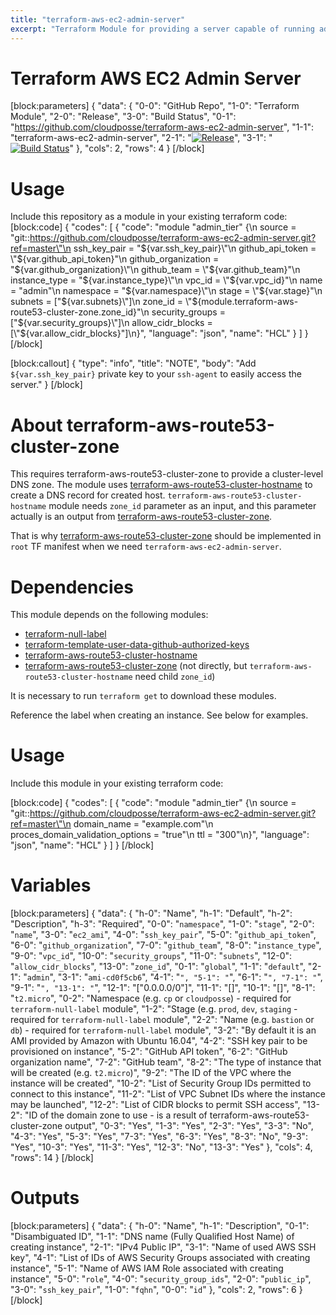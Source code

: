 ```yaml
---
title: "terraform-aws-ec2-admin-server"
excerpt: "Terraform Module for providing a server capable of running admin tasks. Use `terraform-aws-ec2-admin-server` to create and manage an admin instance."
---
```

# Terraform AWS EC2 Admin Server
[block:parameters]
{
  "data": {
    "0-0": "GitHub Repo",
    "1-0": "Terraform Module",
    "2-0": "Release",
    "3-0": "Build Status",
    "0-1": "https://github.com/cloudposse/terraform-aws-ec2-admin-server",
    "1-1": "terraform-aws-ec2-admin-server",
    "2-1": "[![Release](https://img.shields.io/github/release/cloudposse/terraform-aws-ec2-admin-server.svg)](https://github.com/cloudposse/terraform-aws-ec2-admin-server/releases)",
    "3-1": "[![Build Status](https://travis-ci.org/cloudposse/terraform-aws-ec2-admin-server.svg?branch=master)](https://travis-ci.org/cloudposse/terraform-aws-ec2-admin-server)"
  },
  "cols": 2,
  "rows": 4
}
[/block]

# Usage

Include this repository as a module in your existing terraform code:
[block:code]
{
  "codes": [
    {
      "code": "module \"admin_tier\" {\n  source                      = \"git::https://github.com/cloudposse/terraform-aws-ec2-admin-server.git?ref=master\"\n  ssh_key_pair                = \"${var.ssh_key_pair}\"\n  github_api_token            = \"${var.github_api_token}\"\n  github_organization         = \"${var.github_organization}\"\n  github_team                 = \"${var.github_team}\"\n  instance_type               = \"${var.instance_type}\"\n  vpc_id                      = \"${var.vpc_id}\"\n  name                        = \"admin\"\n  namespace                   = \"${var.namespace}\"\n  stage                       = \"${var.stage}\"\n  subnets                     = [\"${var.subnets}\"]\n  zone_id                     = \"${module.terraform-aws-route53-cluster-zone.zone_id}\"\n  security_groups             = [\"${var.security_groups}\"]\n  allow_cidr_blocks           = [\"${var.allow_cidr_blocks}\"]\n}",
      "language": "json",
      "name": "HCL"
    }
  ]
}
[/block]

[block:callout]
{
  "type": "info",
  "title": "NOTE",
  "body": "Add `${var.ssh_key_pair}` private key to your `ssh-agent` to easily access the server."
}
[/block]
# About terraform-aws-route53-cluster-zone

This requires terraform-aws-route53-cluster-zone to provide a cluster-level DNS zone. The module uses [terraform-aws-route53-cluster-hostname](doc:terraform-aws-route53-cluster-hostname) to create a DNS record for created host. `terraform-aws-route53-cluster-hostname` module needs `zone_id` parameter as an input, and this parameter actually is an output from [terraform-aws-route53-cluster-zone](doc:terraform-aws-route53-cluster-zone).

That is why [terraform-aws-route53-cluster-zone](doc:terraform-aws-route53-cluster-zone) should be implemented in `root` TF manifest when we need `terraform-aws-ec2-admin-server`.

# Dependencies

This module depends on the following modules:
* [terraform-null-label](doc:terraform-null-label)  
* [terraform-template-user-data-github-authorized-keys](doc:terraform-template-user-data-github-authorized-keys) 
* [terraform-aws-route53-cluster-hostname](doc:terraform-aws-route53-cluster-hostname) 
* [terraform-aws-route53-cluster-zone](doc:terraform-aws-route53-cluster-zone) (not directly, but `terraform-aws-route53-cluster-hostname` need child `zone_id`)

It is necessary to run `terraform get` to download these modules.

Reference the label when creating an instance. See below for examples.

# Usage

Include this module in your existing terraform code:

[block:code]
{
  "codes": [
    {
      "code": "module \"admin_tier\" {\n  source                           = \"git::https://github.com/cloudposse/terraform-aws-ec2-admin-server.git?ref=master\"\n  domain_name                      = \"example.com\"\n  proces_domain_validation_options = \"true\"\n  ttl                              = \"300\"\n}",
      "language": "json",
      "name": "HCL"
    }
  ]
}
[/block]
# Variables                             
[block:parameters]
{
  "data": {
    "h-0": "Name",
    "h-1": "Default",
    "h-2": "Description",
    "h-3": "Required",
    "0-0": "`namespace`",
    "1-0": "`stage`",
    "2-0": "`name`",
    "3-0": "`ec2_ami`",
    "4-0": "`ssh_key_pair`",
    "5-0": "`github_api_token`",
    "6-0": "`github_organization`",
    "7-0": "`github_team`",
    "8-0": "`instance_type`",
    "9-0": "`vpc_id`",
    "10-0": "`security_groups`",
    "11-0": "`subnets`",
    "12-0": "`allow_cidr_blocks`",
    "13-0": "`zone_id`",
    "0-1": "`global`",
    "1-1": "`default`",
    "2-1": "`admin`",
    "3-1": "`ami-cd0f5cb6`",
    "4-1": "``",
    "5-1": "``",
    "6-1": "``",
    "7-1": "``",
    "9-1": "``",
    "13-1": "``",
    "12-1": "[\"0.0.0.0/0\"]",
    "11-1": "[]",
    "10-1": "[]",
    "8-1": "`t2.micro`",
    "0-2": "Namespace (e.g. `cp` or `cloudposse`) - required for `terraform-null-label` module",
    "1-2": "Stage (e.g. `prod`, `dev`, `staging` - required for `terraform-null-label` module",
    "2-2": "Name  (e.g. `bastion` or `db`) - required for `terraform-null-label` module",
    "3-2": "By default it is an AMI provided by Amazon with Ubuntu 16.04",
    "4-2": "SSH key pair to be provisioned on instance",
    "5-2": "GitHub API token",
    "6-2": "GitHub organization name",
    "7-2": "GitHub team",
    "8-2": "The type of instance that will be created (e.g. `t2.micro`)",
    "9-2": "The ID of the VPC where the instance will be created",
    "10-2": "List of Security Group IDs permitted to connect to this instance",
    "11-2": "List of VPC Subnet IDs where the instance may be launched",
    "12-2": "List of CIDR blocks to permit SSH access",
    "13-2": "ID of the domain zone to use - is a result of terraform-aws-route53-cluster-zone output",
    "0-3": "Yes",
    "1-3": "Yes",
    "2-3": "Yes",
    "3-3": "No",
    "4-3": "Yes",
    "5-3": "Yes",
    "7-3": "Yes",
    "6-3": "Yes",
    "8-3": "No",
    "9-3": "Yes",
    "10-3": "Yes",
    "11-3": "Yes",
    "12-3": "No",
    "13-3": "Yes"
  },
  "cols": 4,
  "rows": 14
}
[/block]
# Outputs
[block:parameters]
{
  "data": {
    "h-0": "Name",
    "h-1": "Description",
    "0-1": "Disambiguated ID",
    "1-1": "DNS name (Fully Qualified Host Name) of creating instance",
    "2-1": "IPv4 Public IP",
    "3-1": "Name of used AWS SSH key",
    "4-1": "List of IDs of AWS Security Groups associated with creating instance",
    "5-1": "Name of AWS IAM Role associated with creating instance",
    "5-0": "`role`",
    "4-0": "`security_group_ids`",
    "2-0": "`public_ip`",
    "3-0": "`ssh_key_pair`",
    "1-0": "`fqhn`",
    "0-0": "`id`"
  },
  "cols": 2,
  "rows": 6
}
[/block]